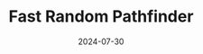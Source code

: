 ---
draft: false
title: "Fast Random Pathfinder"
description: "A fast pathfinder that traverses randomly and self-optimizes."
date: 2024-07-30
url: /articles/fast-random-pathfinder
tags: ["C++", "Pathfinding", "Maze Generation", "Code Optimization", "Documentation", "Algorithmic Design", "Raycasting", "Problem Solving", "Data Structures"]
language: "C++"
---